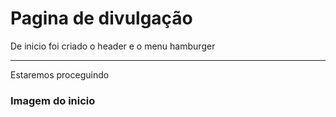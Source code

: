 <h1>Pagina de divulgação</h1>
<p>De inicio foi criado o header e o menu hamburger</p>
<hr>
<p>Estaremos proceguindo</p>
<h3>Imagem do inicio
<img ![image](https://user-images.githubusercontent.com/92120832/192365585-a6cdcbca-9b7e-45bc-89a5-75e1e06f7c53.png)>
